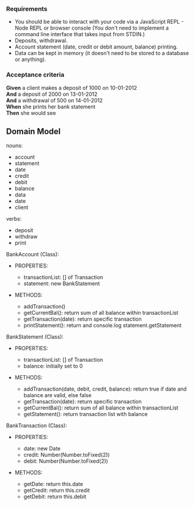 ### Requirements

* You should be able to interact with your code via a JavaScript REPL - Node REPL or browser console  (You don't need to implement a command line interface that takes input from STDIN.)
* Deposits, withdrawal.
* Account statement (date, credit or debit amount, balance) printing.
* Data can be kept in memory (it doesn't need to be stored to a database or anything).

### Acceptance criteria

**Given** a client makes a deposit of 1000 on 10-01-2012  
**And** a deposit of 2000 on 13-01-2012  
**And** a withdrawal of 500 on 14-01-2012  
**When** she prints her bank statement  
**Then** she would see

## Domain Model

nouns:
  - account
  - statement
  - date
  - credit
  - debit
  - balance
  - data
  - date
  - client

verbs:
  - deposit
  - withdraw
  - print


BankAccount (Class):
  - PROPERTIES:
    - transactionList: [] of Transaction
    - statement: new BankStatement

  - METHODS:
    - addTransaction()
    - getCurrentBal(): return sum of all balance within transactionList
    - getTransaction(date): return specific transaction
    - printStatement(): return and console.log statement.getStatement

BankStatement (Class):
  - PROPERTIES:
    - transactionList: [] of Transaction
    - balance: initially set to 0

  - METHODS:
    - addTransaction(date, debit, credit, balance): return true if date and balance are valid, else false
    - getTransaction(date): return specific transaction
    - getCurrentBal(): return sum of all balance within transactionList
    - getStatement(): return transaction list with balance

BankTransaction (Class):
  - PROPERTIES:
    - date: new Date
    - credit: Number(Number.toFixed(2))
    - debit: Number(Number.toFixed(2))

  - METHODS:
    - getDate: return this.date
    - getCredit: return this.credit
    - getDebit: return this.debit